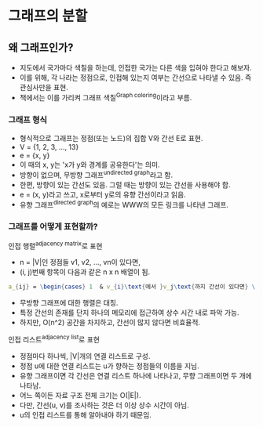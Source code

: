 # 그래프의 분할

## 왜 그래프인가?

- 지도에서 국가마다 색칠을 하는데, 인접한 국가는 다른 색을 입혀야 한다고 해보자.
- 이를 위해, 각 나라는 정점으로, 인접해 있는지 여부는 간선으로 나타낼 수 있음. 즉 관심사만을 표현.
- 책에서는 이를 가리켜 그래프 색칠<sup>Graph coloring</sup>이라고 부름.

### 그래프 형식

- 형식적으로 그래프는 정점(또는 노드)의 집합 V와 간선 E로 표현.
- V = {1, 2, 3, …, 13}
- e = {x, y}
- 이 때의 x, y는 'x가 y와 경계를 공유한다'는 의미.
- 방향이 없으며, 무방향 그래프<sup>undirected graph</sup>라고 함.
- 한편, 방향이 있는 간선도 있음. 그럴 때는 방향이 있는 간선을 사용해야 함.
- e = (x, y)라고 쓰고, x로부터 y로의 유향 간선이라고 읽음.
- 유향 그래프<sup>directed graph</sup>의 예로는 WWW의 모든 링크를 나타낸 그래프.

### 그래프를 어떻게 표현할까?

인접 행렬<sup>adjacency matrix</sup>로 표현

- n = |V|인 정점들 v1, v2, …, vn이 있다면,
- (i, j)번째 항목이 다음과 같은 n x n 배열이 됨.

```mathematica
a_{ij} = \begin{cases} 1  & v_{i}\text{에서 }v_j\text{까지 간선이 있다면} \\ 0 & \text{그렇지 않다면} \end{cases}
```

- 무방향 그래프에 대한 행렬은 대칭.
- 특정 간선의 존재를 단지 하나의 메모리에 접근하여 상수 시간 내로 파악 가능.
- 하지만, O(n^2) 공간을 차지하고, 간선이 많지 않다면 비효율적.

인접 리스트<sup>adjacency list</sup>로 표현

- 정점마다 하나씩, |V|개의 연결 리스트로 구성.
- 정점 u에 대한 연결 리스트는 u가 향하는 정점들의 이름을 지님.
- 유향 그래프이면 각 간선은 연결 리스트 하나에 나타나고, 무향 그래프이면 두 개에 나타남.
- 어느 쪽이든 자료 구조 전체 크기는 O(|E|).
- 다만, 간선(u, v)를 조사하는 것은 더 이상 상수 시간이 아님.
- u의 인접 리스트를 통해 알아내야 하기 때문임.







